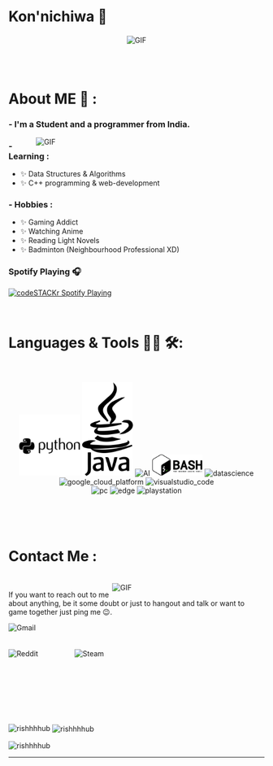 # Kon'nichiwa 👋

<div align="center">
<img hight="80" width="200" alt="GIF" align="center" src="https://github.com/Xx-Ashutosh-xX/Xx-Ashutosh-xX/blob/master/assets/35467.gif">
</div>

</br>
</br>
</br>


# About ME 💬 :

### - I'm a Student and a programmer from India.

<img hight="150" width="450" alt="GIF" align="right" src="https://github.com/Xx-Ashutosh-xX/Xx-Ashutosh-xX/blob/master/assets/5132.gif">

### - Learning :
- ✨ Data Structures & Algorithms
- ✨ C++ programming & web-development

### - Hobbies : 
- ✨ Gaming Addict
- ✨ Watching Anime
- ✨ Reading Light Novels
- ✨ Badminton (Neighbourhood Professional XD)

### Spotify Playing 🎧

[<img src="https://now-playing-codestackr.vercel.app/api/spotify-playing" alt="codeSTACKr Spotify Playing" width="350" />](https://open.spotify.com/user/ywbv1jq6wbo18wwve2i04co1d?si=g-9BOhRyQouhOY00rojYgw)

</br>



# Languages & Tools 👨‍💻 🛠:
</br>

<p align="center">

<!-- For more icons please follow  https://github.com/MikeCodesDotNET/ColoredBadges -->
<img src="https://github.com/Xx-Ashutosh-xX/Xx-Ashutosh-xX/blob/master/assets/icons/python.png" alt="python" width="120" hight="50">
<img src="https://github.com/Xx-Ashutosh-xX/Xx-Ashutosh-xX/blob/master/assets/icons/java.png" alt="java"  width="100" hight="50">
<img src="https://github.com/Xx-Ashutosh-xX/Xx-Ashutosh-xX/blob/master/assets/icons/ai.png" alt="AI" width="90" hight="50">
<img src="https://github.com/Xx-Ashutosh-xX/Xx-Ashutosh-xX/blob/master/assets/icons/bash.png" alt="bash" width="100" hight="50">
<img src="https://github.com/Xx-Ashutosh-xX/Xx-Ashutosh-xX/blob/master/assets/icons/datascience.png" alt="datascience" width="180" hight="50">
</br>
<img src="https://github.com/Xx-Ashutosh-xX/Xx-Ashutosh-xX/blob/master/assets/icons/google_cloud_platform.png" alt="google_cloud_platform" width="270" hight="50">
<img src="https://github.com/Xx-Ashutosh-xX/Xx-Ashutosh-xX/blob/master/assets/icons/visualstudio_code.png" alt="visualstudio_code" width="240" hight="50">
</br>
<img src="https://github.com/Xx-Ashutosh-xX/Xx-Ashutosh-xX/blob/master/assets/icons/pc.png" alt="pc" width="100" hight="50">
<img src="https://github.com/Xx-Ashutosh-xX/Xx-Ashutosh-xX/blob/master/assets/icons/edge.png" alt="edge" width="100" hight="50">
<img src="https://github.com/Xx-Ashutosh-xX/Xx-Ashutosh-xX/blob/master/assets/icons/playstation@3x.png" alt="playstation" width="150" hight="50">
</p>
</br>
</br>
</br>



# Contact Me :

<p>
 </br>


<img hight="170" width="300" align="right" alt="GIF" src="https://github.com/Xx-Ashutosh-xX/Xx-Ashutosh-xX/blob/master/assets/13626.gif">


If you want to reach out to me about anything, be it some doubt or just to hangout and talk or want to game together just ping me 😉.

<a href="mailto:rishabhkumarthanua@gmail.com">
 <img align="left" alt="Gmail" width="130" hight="100" src="https://github.com/Xx-Ashutosh-xX/Xx-Ashutosh-xX/blob/master/assets/icons/gmail.png" />
</a>
</br>
</br>
</br>
</a>
<a href="https://www.reddit.com/user/SPYKE_SENSI">
  <img align="left" alt=" Reddit" width="130" hight="100" src="https://github.com/Xx-Ashutosh-xX/Xx-Ashutosh-xX/blob/master/assets/icons/reddit.png" />
</a>
<a href="https://steamcommunity.com/profiles/76561199096317017/">
  <img align="left" alt="Steam" width="130" hight="100" src="https://github.com/Xx-Ashutosh-xX/Xx-Ashutosh-xX/blob/master/assets/icons/steam.png" />
</a>
 </p>
 

</br>
</br>
</br>
</br>
</br>
</br>
</br>



<p align="center" >  

<p><img align="left" src="https://github-readme-stats.vercel.app/api/top-langs?username=rishhhhub&show_icons=true&locale=en&layout=compact" alt="rishhhhub" /></p>

<p>&nbsp;<img align="center" src="https://github-readme-stats.vercel.app/api?username=rishhhhub&show_icons=true&locale=en" alt="rishhhhub" /></p>

<p><img align="center" src="https://github-readme-streak-stats.herokuapp.com/?user=rishhhhub&" alt="rishhhhub" /></p>

  </a>
  </p>

*************
